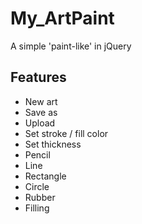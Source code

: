 # My_ArtPaint
A simple 'paint-like' in jQuery


## Features

* New art
* Save as
* Upload
* Set stroke / fill color
* Set thickness
* Pencil
* Line
* Rectangle
* Circle
* Rubber
* Filling